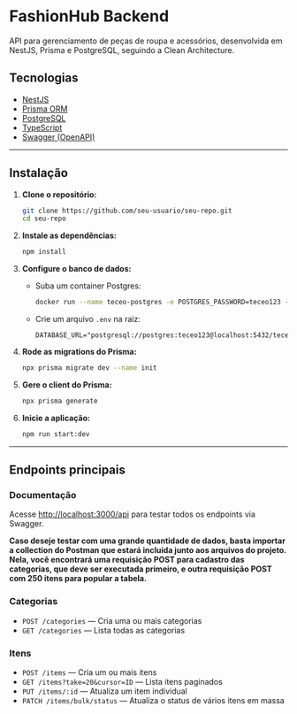 # FashionHub Backend

API para gerenciamento de peças de roupa e acessórios, desenvolvida em NestJS, Prisma e PostgreSQL, seguindo a Clean Architecture.

## Tecnologias

- [NestJS](https://nestjs.com/)
- [Prisma ORM](https://www.prisma.io/)
- [PostgreSQL](https://www.postgresql.org/)
- [TypeScript](https://www.typescriptlang.org/)
- [Swagger (OpenAPI)](https://swagger.io/)

---

## Instalação

1. **Clone o repositório:**

   ```bash
   git clone https://github.com/seu-usuario/seu-repo.git
   cd seu-repo
   ```

2. **Instale as dependências:**

   ```bash
   npm install
   ```

3. **Configure o banco de dados:**

   - Suba um container Postgres:
     ```bash
     docker run --name teceo-postgres -e POSTGRES_PASSWORD=teceo123 -e POSTGRES_DB=teceodb -p 5432:5432 -d postgres:15
     ```
   - Crie um arquivo `.env` na raiz:
     ```
     DATABASE_URL="postgresql://postgres:teceo123@localhost:5432/teceodb"
     ```

4. **Rode as migrations do Prisma:**

   ```bash
   npx prisma migrate dev --name init
   ```

5. **Gere o client do Prisma:**

   ```bash
   npx prisma generate
   ```

6. **Inicie a aplicação:**
   ```bash
   npm run start:dev
   ```

---

## Endpoints principais

### **Documentação**

Acesse [http://localhost:3000/api](http://localhost:3000/api) para testar todos os endpoints via Swagger.

**Caso deseje testar com uma grande quantidade de dados, basta importar a collection do Postman que estará incluída junto aos arquivos do projeto. Nela, você encontrará uma requisição POST para cadastro das categorias, que deve ser executada primeiro, e outra requisição POST com 250 itens para popular a tabela.**

### **Categorias**

- `POST /categories` — Cria uma ou mais categorias
- `GET /categories` — Lista todas as categorias

### **Itens**

- `POST /items` — Cria um ou mais itens
- `GET /items?take=20&cursor=ID` — Lista itens paginados
- `PUT /items/:id` — Atualiza um item individual
- `PATCH /items/bulk/status` — Atualiza o status de vários itens em massa
